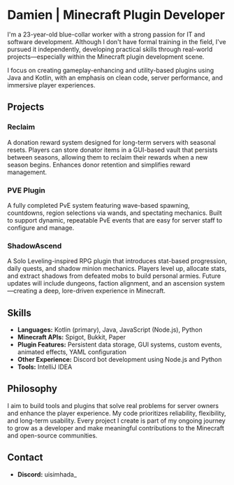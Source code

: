 # Damien | Minecraft Plugin Developer

I'm a 23-year-old blue-collar worker with a strong passion for IT and software development. Although I don't have formal training in the field, I've pursued it independently, developing practical skills through real-world projects—especially within the Minecraft plugin development scene.

I focus on creating gameplay-enhancing and utility-based plugins using Java and Kotlin, with an emphasis on clean code, server performance, and immersive player experiences.

## Projects

### Reclaim
A donation reward system designed for long-term servers with seasonal resets. Players can store donator items in a GUI-based vault that persists between seasons, allowing them to reclaim their rewards when a new season begins. Enhances donor retention and simplifies reward management.

### PVE Plugin
A fully completed PvE system featuring wave-based spawning, countdowns, region selections via wands, and spectating mechanics. Built to support dynamic, repeatable PvE events that are easy for server staff to configure and manage.

### ShadowAscend
A Solo Leveling-inspired RPG plugin that introduces stat-based progression, daily quests, and shadow minion mechanics. Players level up, allocate stats, and extract shadows from defeated mobs to build personal armies. Future updates will include dungeons, faction alignment, and an ascension system—creating a deep, lore-driven experience in Minecraft.

## Skills

- **Languages:** Kotlin (primary), Java, JavaScript (Node.js), Python
- **Minecraft APIs:** Spigot, Bukkit, Paper
- **Plugin Features:** Persistent data storage, GUI systems, custom events, animated effects, YAML configuration
- **Other Experience:** Discord bot development using Node.js and Python
- **Tools:** IntelliJ IDEA

## Philosophy

I aim to build tools and plugins that solve real problems for server owners and enhance the player experience. My code prioritizes reliability, flexibility, and long-term usability. Every project I create is part of my ongoing journey to grow as a developer and make meaningful contributions to the Minecraft and open-source communities.

## Contact

- **Discord:** uisimhada_

